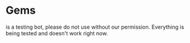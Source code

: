 # Gems 
is a testing bot, please do not use without our permission. 
Everything is being tested and doesn't work right now.
